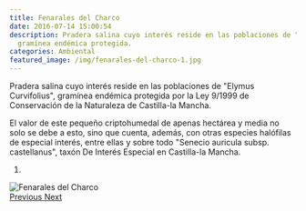 ```yaml
---
title: Fenarales del Charco
date: 2016-07-14 15:00:54
description: Pradera salina cuyo interés reside en las poblaciones de "Elymus Curvifolius",
  gramínea endémica protegida.
categories: Ambiental
featured_image: /img/fenarales-del-charco-1.jpg
---
```



Pradera salina cuyo interés reside en las poblaciones de "Elymus Curvifolius", gramínea endémica protegida por la Ley 9/1999 de Conservación de la Naturaleza de Castilla-la Mancha.

El valor de este pequeño criptohumedal de apenas hectárea y media no solo se debe a esto, sino que cuenta, además, con otras especies halófilas de especial interés, entre ellas y sobre todo "Senecio auricula subsp. castellanus", taxón De Interés Especial en Castilla-la Mancha.

<div id="myCarousel" class="carousel slide" df-ride="carousel">
  <!-- Indicators -->
  <ol class="carousel-indicators">
    <li df-target="#myCarousel" df-slide-to="0" class="active"></li>
  </ol>
  <!-- Wrapper for slides -->
  <div class="carousel-inner" role="listbox">
    <div class="item active">
      <img src="/img/fenarales-del-charco-1.jpg" alt="Fenarales del Charco">
    </div>
  <!-- Left and right controls -->
  <a class="left carousel-control" href="#myCarousel" role="button" df-slide="prev">
    <span class="glyphicon glyphicon-chevron-left" aria-hidden="true"></span>
    <span class="sr-only">Previous</span>
  </a>
  <a class="right carousel-control" href="#myCarousel" role="button" df-slide="next">
    <span class="glyphicon glyphicon-chevron-right" aria-hidden="true"></span>
    <span class="sr-only">Next</span>
  </a>
</div>
